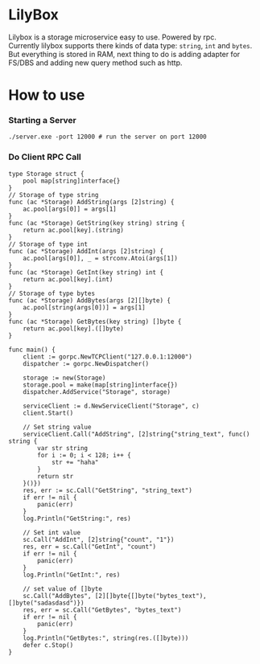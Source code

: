 # LilyBox
Lilybox is a storage microservice easy to use. Powered by rpc.  
Currently lilybox supports there kinds of data type: `string`, `int` and `bytes`.  
But everything is stored in RAM, next thing to do is adding adapter for FS/DBS and adding new query method such as http.
# How to use
### Starting a Server
``` shell
./server.exe -port 12000 # run the server on port 12000
```
### Do Client RPC Call
``` golang
type Storage struct {
	pool map[string]interface{}
}
// Storage of type string
func (ac *Storage) AddString(args [2]string) {
	ac.pool[args[0]] = args[1]
}
func (ac *Storage) GetString(key string) string {
	return ac.pool[key].(string)
}
// Storage of type int
func (ac *Storage) AddInt(args [2]string) {
	ac.pool[args[0]], _ = strconv.Atoi(args[1])
}
func (ac *Storage) GetInt(key string) int {
	return ac.pool[key].(int)
}
// Storage of type bytes
func (ac *Storage) AddBytes(args [2][]byte) {
	ac.pool[string(args[0])] = args[1]
}
func (ac *Storage) GetBytes(key string) []byte {
	return ac.pool[key].([]byte)
}

func main() {
    client := gorpc.NewTCPClient("127.0.0.1:12000")
    dispatcher := gorpc.NewDispatcher()

    storage := new(Storage)
    storage.pool = make(map[string]interface{})
    dispatcher.AddService("Storage", storage)

    serviceClient := d.NewServiceClient("Storage", c)
    client.Start()

    // Set string value
    serviceClient.Call("AddString", [2]string{"string_text", func() string {
        var str string
        for i := 0; i < 128; i++ {
            str += "haha"
        }
        return str
    }()})
    res, err := sc.Call("GetString", "string_text")
    if err != nil {
        panic(err)
    }
    log.Println("GetString:", res)

    // Set int value
    sc.Call("AddInt", [2]string{"count", "1"})
    res, err = sc.Call("GetInt", "count")
    if err != nil {
        panic(err)
    }
    log.Println("GetInt:", res)

    // set value of []byte
    sc.Call("AddBytes", [2][]byte{[]byte("bytes_text"), []byte("sadasdasd")})
    res, err = sc.Call("GetBytes", "bytes_text")
    if err != nil {
        panic(err)
    }
    log.Println("GetBytes:", string(res.([]byte)))
    defer c.Stop()
}
```

